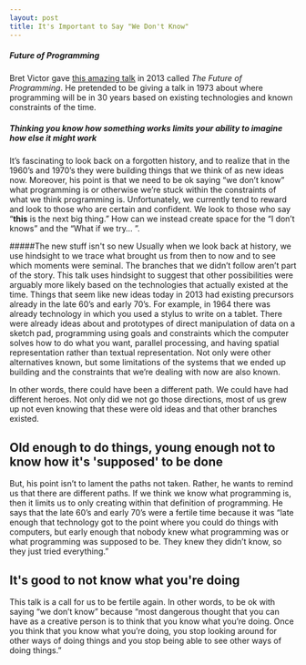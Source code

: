 ```yaml
---
layout: post
title: It's Important to Say "We Don't Know"
---
```

##### Future of Programming
Bret Victor gave [this amazing talk](http://vimeo.com/71278954) in 2013 called *The Future of Programming*. He pretended to be giving a talk in 1973 about where programming will be in 30 years based on existing technologies and known constraints of the time. 

##### Thinking you know how something works limits your ability to imagine how else it might work
It’s fascinating to look back on a forgotten history, and to realize that in the 1960’s and 1970’s they were building things that we think of as new ideas now. Moreover, his point is that we need to be ok saying “we don’t know” what programming is or otherwise we’re stuck within the constraints of what we think programming is. Unfortunately, we currently tend to reward and look to those who are certain and confident. We look to those who say “**this** is the next big thing.” How can we instead create space for the “I don’t knows” and the “What if we try… ”.

#####The new stuff isn't so new
Usually when we look back at history, we use hindsight to we trace what brought us from then to now and to see which moments were seminal. The branches that we didn’t follow aren’t part of the story. This talk uses hindsight to suggest that other possibilities were arguably more likely based on the technologies that actually existed at the time. Things that seem like new ideas today in 2013 had existing precursors already in the late 60’s and early 70’s. For example, in 1964 there was already technology in which you used a stylus to write on a tablet. There were already ideas about and prototypes of direct manipulation of data on a sketch pad, programming using goals and constraints which the computer solves how to do what you want, parallel processing, and having spatial representation rather than textual representation. Not only were other alternatives known, but some limitations of the systems that we ended up building and the constraints that we’re dealing with now are also known. 

In other words, there could have been a different path. We could have had different heroes. Not only did we not go those directions, most of us grew up not even knowing that these were old ideas and that other branches existed. 

## Old enough to do things, young enough not to know how it's 'supposed' to be done
But, his point isn’t to lament the paths not taken. Rather, he wants to remind us that there are different paths. If we think we know what programming is, then it limits us to only creating within that definition of programming. He says that the late 60’s and early 70’s were a fertile time because it was “late enough that technology got to the point where you could do things with computers, but early enough that nobody knew what programming was or what programming was supposed to be. They knew they didn’t know, so they just tried everything.”

## It's good to not know what you're doing 
This talk is a call for us to be fertile again. In other words, to be ok with saying “we don’t know” because “most dangerous thought that you can have as a creative person is to think that you know what you’re doing. Once you think that you know what you’re doing, you stop looking around for other ways of doing things and you stop being able to see other ways of doing things.” 

 

